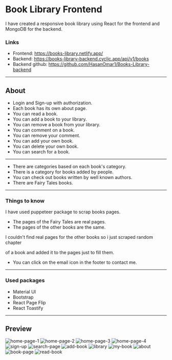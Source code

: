 # Book Library Frontend

I have created a responsive book library using React for the frontend and MongoDB for the backend.

### Links

- Frontend: https://books-library.netlify.app/
- Backend: https://books-library-backend.cyclic.app/api/v1/books
- Backend github: https://github.com/HasanOmar1/Books-Library-backend

---

## About

- Login and Sign-up with authorization.
- Each book has its own about page.
- You can read a book.
- You can add a book to your library.
- You can remove a book from your library.
- You can comment on a book.
- You can remove your comment.
- You can add your own book.
- You can delete your own book.
- You can search for a book.

---

- There are categories based on each book's category.
- There is a category for books added by people.
- You can check out books written by well known authors.
- There are Fairy Tales books.

---

### Things to know

I have used puppeteer package to scrap books pages.

- The pages of the Fairy Tales are real pages.
- The pages of the other books are the same.

I couldn't find real pages for the other books so i just scraped random chapter

of a book and added it to the pages just to fill them.

- You can click on the email icon in the footer to contact me.

---

### Used packages

- Material UI
- Bootstrap
- React Page Flip
- React Toastify

---

## Preview

![home-page-1](./src/assets/home-1.png)
![home-page-2](./src/assets/home-2.png)
![home-page-3](./src/assets/home-3.png)
![home-page-4](./src/assets/home-4.png)
![sign-up](./src/assets/Signup.png)
![search-page](./src/assets/search-page.png)
![add-book](./src/assets/add-book.png)
![library](./src/assets/library.png)
![my-book](./src/assets/my-book.png)
![about](./src/assets/about.png)
![book-page](./src/assets/book-page.png)
![read-book](./src/assets/read-book.png)
